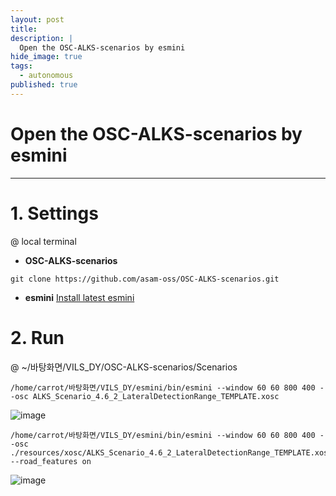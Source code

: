 ```yaml
---
layout: post
title: 
description: |
  Open the OSC-ALKS-scenarios by esmini
hide_image: true
tags:
  - autonomous
published: true
---
```


# Open the OSC-ALKS-scenarios by esmini
* * *

# 1. Settings
@ local terminal 
* **OSC-ALKS-scenarios**
```
git clone https://github.com/asam-oss/OSC-ALKS-scenarios.git
```
* **esmini**
[Install latest esmini](https://github.com/esmini/esmini/releases)   
   
# 2. Run
@ ~/바탕화면/VILS_DY/OSC-ALKS-scenarios/Scenarios
```
/home/carrot/바탕화면/VILS_DY/esmini/bin/esmini --window 60 60 800 400 --osc ALKS_Scenario_4.6_2_LateralDetectionRange_TEMPLATE.xosc
```
![image](https://user-images.githubusercontent.com/69246778/227835748-3f2035fc-aa5f-4903-9b2e-5bfa23668ae7.png)
   
```
/home/carrot/바탕화면/VILS_DY/esmini/bin/esmini --window 60 60 800 400 --osc ./resources/xosc/ALKS_Scenario_4.6_2_LateralDetectionRange_TEMPLATE.xosc --road_features on
```
![image](https://user-images.githubusercontent.com/69246778/227835999-68245007-c48c-4ba8-90f0-f9c74401ae78.png)

